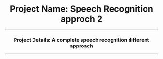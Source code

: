 <h1 align="center">Project Name: Speech Recognition approch 2</h1>
<hr>
<h3 align="center">Project Details: A complete speech recognition different approach</h3>
<hr>
